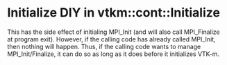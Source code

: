 # Initialize DIY in vtkm::cont::Initialize

This has the side effect of initialing MPI_Init (and will also
call MPI_Finalize at program exit). However, if the calling 
code has already called MPI_Init, then nothing will happen. 
Thus, if the calling code wants to manage MPI_Init/Finalize,
it can do so as long as it does before it initializes VTK-m.

